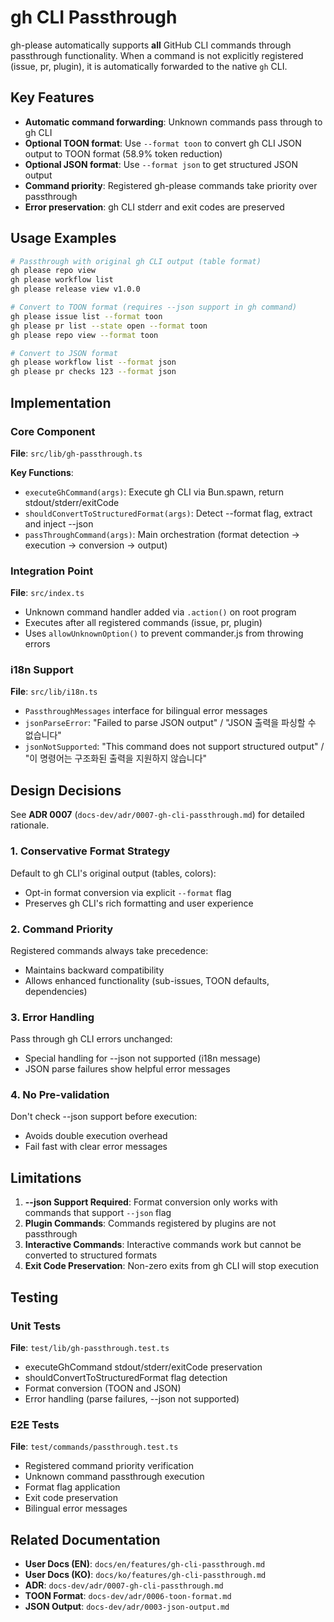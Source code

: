 # gh CLI Passthrough

gh-please automatically supports **all** GitHub CLI commands through passthrough functionality. When a command is not explicitly registered (issue, pr, plugin), it is automatically forwarded to the native `gh` CLI.

## Key Features

- **Automatic command forwarding**: Unknown commands pass through to gh CLI
- **Optional TOON format**: Use `--format toon` to convert gh CLI JSON output to TOON format (58.9% token reduction)
- **Optional JSON format**: Use `--format json` to get structured JSON output
- **Command priority**: Registered gh-please commands take priority over passthrough
- **Error preservation**: gh CLI stderr and exit codes are preserved

## Usage Examples

```bash
# Passthrough with original gh CLI output (table format)
gh please repo view
gh please workflow list
gh please release view v1.0.0

# Convert to TOON format (requires --json support in gh command)
gh please issue list --format toon
gh please pr list --state open --format toon
gh please repo view --format toon

# Convert to JSON format
gh please workflow list --format json
gh please pr checks 123 --format json
```

## Implementation

### Core Component

**File**: `src/lib/gh-passthrough.ts`

**Key Functions**:
- `executeGhCommand(args)`: Execute gh CLI via Bun.spawn, return stdout/stderr/exitCode
- `shouldConvertToStructuredFormat(args)`: Detect --format flag, extract and inject --json
- `passThroughCommand(args)`: Main orchestration (format detection → execution → conversion → output)

### Integration Point

**File**: `src/index.ts`

- Unknown command handler added via `.action()` on root program
- Executes after all registered commands (issue, pr, plugin)
- Uses `allowUnknownOption()` to prevent commander.js from throwing errors

### i18n Support

**File**: `src/lib/i18n.ts`

- `PassthroughMessages` interface for bilingual error messages
- `jsonParseError`: "Failed to parse JSON output" / "JSON 출력을 파싱할 수 없습니다"
- `jsonNotSupported`: "This command does not support structured output" / "이 명령어는 구조화된 출력을 지원하지 않습니다"

## Design Decisions

See **ADR 0007** (`docs-dev/adr/0007-gh-cli-passthrough.md`) for detailed rationale.

### 1. Conservative Format Strategy

Default to gh CLI's original output (tables, colors):
- Opt-in format conversion via explicit `--format` flag
- Preserves gh CLI's rich formatting and user experience

### 2. Command Priority

Registered commands always take precedence:
- Maintains backward compatibility
- Allows enhanced functionality (sub-issues, TOON defaults, dependencies)

### 3. Error Handling

Pass through gh CLI errors unchanged:
- Special handling for --json not supported (i18n message)
- JSON parse failures show helpful error messages

### 4. No Pre-validation

Don't check --json support before execution:
- Avoids double execution overhead
- Fail fast with clear error messages

## Limitations

1. **--json Support Required**: Format conversion only works with commands that support `--json` flag
2. **Plugin Commands**: Commands registered by plugins are not passthrough
3. **Interactive Commands**: Interactive commands work but cannot be converted to structured formats
4. **Exit Code Preservation**: Non-zero exits from gh CLI will stop execution

## Testing

### Unit Tests

**File**: `test/lib/gh-passthrough.test.ts`

- executeGhCommand stdout/stderr/exitCode preservation
- shouldConvertToStructuredFormat flag detection
- Format conversion (TOON and JSON)
- Error handling (parse failures, --json not supported)

### E2E Tests

**File**: `test/commands/passthrough.test.ts`

- Registered command priority verification
- Unknown command passthrough execution
- Format flag application
- Exit code preservation
- Bilingual error messages

## Related Documentation

- **User Docs (EN)**: `docs/en/features/gh-cli-passthrough.md`
- **User Docs (KO)**: `docs/ko/features/gh-cli-passthrough.md`
- **ADR**: `docs-dev/adr/0007-gh-cli-passthrough.md`
- **TOON Format**: `docs-dev/adr/0006-toon-format.md`
- **JSON Output**: `docs-dev/adr/0003-json-output.md`
